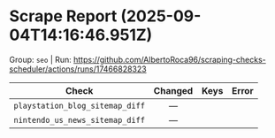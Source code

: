 # Scrape Report (2025-09-04T14:16:46.951Z)

Group: `seo`  |  Run: https://github.com/AlbertoRoca96/scraping-checks-scheduler/actions/runs/17466828323

| Check | Changed | Keys | Error |
|---|:---:|:--|:--|
| `playstation_blog_sitemap_diff` | — |  |  |
| `nintendo_us_news_sitemap_diff` | — |  |  |
